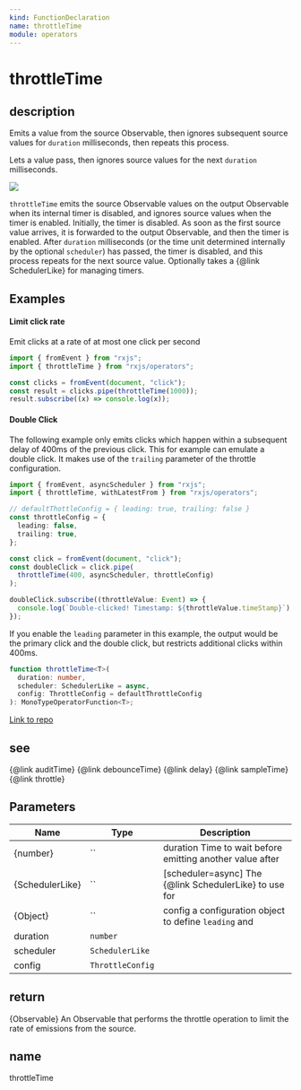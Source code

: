 ```yaml
---
kind: FunctionDeclaration
name: throttleTime
module: operators
---
```


# throttleTime

## description

Emits a value from the source Observable, then ignores subsequent source
values for `duration` milliseconds, then repeats this process.

<span class="informal">Lets a value pass, then ignores source values for the
next `duration` milliseconds.</span>

![](throttleTime.png)

`throttleTime` emits the source Observable values on the output Observable
when its internal timer is disabled, and ignores source values when the timer
is enabled. Initially, the timer is disabled. As soon as the first source
value arrives, it is forwarded to the output Observable, and then the timer
is enabled. After `duration` milliseconds (or the time unit determined
internally by the optional `scheduler`) has passed, the timer is disabled,
and this process repeats for the next source value. Optionally takes a
{@link SchedulerLike} for managing timers.

## Examples

#### Limit click rate

Emit clicks at a rate of at most one click per second

```ts
import { fromEvent } from "rxjs";
import { throttleTime } from "rxjs/operators";

const clicks = fromEvent(document, "click");
const result = clicks.pipe(throttleTime(1000));
result.subscribe((x) => console.log(x));
```

#### Double Click

The following example only emits clicks which happen within a subsequent
delay of 400ms of the previous click. This for example can emulate a double
click. It makes use of the `trailing` parameter of the throttle configuration.

```ts
import { fromEvent, asyncScheduler } from "rxjs";
import { throttleTime, withLatestFrom } from "rxjs/operators";

// defaultThottleConfig = { leading: true, trailing: false }
const throttleConfig = {
  leading: false,
  trailing: true,
};

const click = fromEvent(document, "click");
const doubleClick = click.pipe(
  throttleTime(400, asyncScheduler, throttleConfig)
);

doubleClick.subscribe((throttleValue: Event) => {
  console.log(`Double-clicked! Timestamp: ${throttleValue.timeStamp}`);
});
```

If you enable the `leading` parameter in this example, the output would be the primary click and
the double click, but restricts additional clicks within 400ms.

```ts
function throttleTime<T>(
  duration: number,
  scheduler: SchedulerLike = async,
  config: ThrottleConfig = defaultThrottleConfig
): MonoTypeOperatorFunction<T>;
```

[Link to repo](https://github.com/ReactiveX/rxjs/blob/master/src/internal/operators/throttleTime.ts#L88-L92)

## see

{@link auditTime}
{@link debounceTime}
{@link delay}
{@link sampleTime}
{@link throttle}

## Parameters

| Name            | Type             | Description                                               |
| --------------- | ---------------- | --------------------------------------------------------- |
| {number}        | ``               | duration Time to wait before emitting another value after |
| {SchedulerLike} | ``               | [scheduler=async] The {@link SchedulerLike} to use for    |
| {Object}        | ``               | config a configuration object to define `leading` and     |
| duration        | `number`         |                                                           |
| scheduler       | `SchedulerLike`  |                                                           |
| config          | `ThrottleConfig` |                                                           |

## return

{Observable<T>} An Observable that performs the throttle operation to
limit the rate of emissions from the source.

## name

throttleTime
